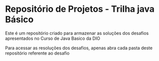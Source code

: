 # Repositório de Projetos - Trilha java Básico
Este é um repositório criado para armazenar as soluções dos desafios apresentados no Curso de Java Basico da DIO

Para acessar as resoluções dos desafios, apenas abra cada pasta deste repositório referente ao desafio
